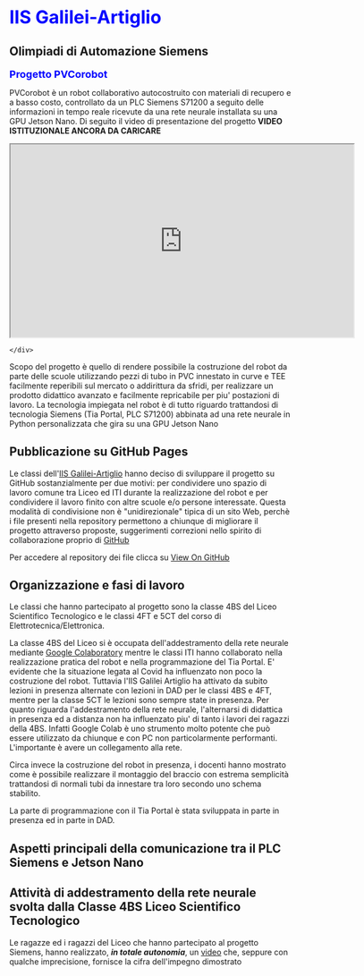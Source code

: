 <b><font color='blue' size='6'>IIS Galilei-Artiglio</font></b>


## Olimpiadi di Automazione Siemens


<b><font color='blue' size='4'>Progetto PVCorobot</font></b>

PVCorobot è un robot collaborativo autocostruito con materiali di recupero e a basso costo, controllato da un PLC Siemens S71200 a seguito delle informazioni in tempo reale ricevute da una rete neurale installata su una GPU Jetson Nano. Di seguito il video di presentazione del progetto **VIDEO ISTITUZIONALE ANCORA DA CARICARE**
 
<html lang="it"> 

<body>
    <div class="container">
         <!-- finestra popup 3 -->
        <a href="#x" class="overlay" id="win3"></a>
        <div class="popup">
            <div class="video">
         <!-- il link you tube deve essere selezionato dal link di rete lasciando la cartella embed -->
		    <iframe width="614" height="345" src="https://www.youtube.com/embed/2P0j74Kl6sE" ></iframe>
            </div>
            <a class="close" title="Chiudere" href="modal.html" onclick = "modal.html(); return false;"></a>
        </div>
       
    </div>
</body>
</html>

Scopo del progetto è quello di rendere possibile la costruzione del robot da parte delle scuole utilizzando pezzi di tubo in PVC innestato in curve e TEE facilmente reperibili sul mercato o addirittura da sfridi, per realizzare un prodotto didattico avanzato e facilmente repricabile per piu' postazioni di lavoro. La tecnologia impiegata nel robot è di tutto riguardo trattandosi di tecnologia Siemens (Tia Portal, PLC S71200) abbinata ad una rete neurale in Python personalizzata che gira su una GPU Jetson Nano

## Pubblicazione su GitHub Pages
Le classi dell'[IIS Galilei-Artiglio](http://www.iisgalileiartiglio.gov.it/) hanno deciso di sviluppare il progetto su GitHub sostanzialmente per due motivi: per condividere uno spazio di lavoro comune tra Liceo ed ITI durante la realizzazione del robot e per condividere il lavoro finito con altre scuole e/o persone interessate. 
Questa modalità di condivisione non è "unidirezionale" tipica di un sito Web, perchè i file presenti nella repository permettono a chiunque di migliorare il progetto attraverso proposte, suggerimenti correzioni nello spirito di collaborazione proprio di [GitHub](https://guides.github.com/activities/hello-world/)

Per accedere al repository dei file clicca su [View On GitHub](https://github.com/iis-galilei-artiglio/Olimpiadi-Siemens-2021)

## Organizzazione e fasi di lavoro
Le classi che hanno partecipato al progetto sono la classe 4BS del Liceo Scientifico Tecnologico e le classi 4FT e 5CT del corso di Elettrotecnica/Elettronica.

La classe 4BS del Liceo si è occupata dell'addestramento della rete neurale mediante [Google Colaboratory](https://research.google.com/colaboratory/faq.html) mentre le classi ITI hanno collaborato nella realizzazione pratica del robot e nella programmazione del Tia Portal. E' evidente che la situazione legata al Covid ha influenzato non poco la costruzione del robot. Tuttavia l'IIS Galilei Artiglio ha attivato da subito lezioni in presenza alternate con lezioni in DAD per le classi 4BS e 4FT, mentre per la classe 5CT le lezioni sono sempre state in presenza. Per quanto riguarda l'addestramento della rete neurale, l'alternarsi di didattica in presenza ed a distanza non ha influenzato piu' di tanto i lavori dei ragazzi della 4BS. Infatti Google Colab è uno strumento molto potente che può essere utilizzato da chiunque e con PC non particolarmente performanti. L'importante è avere un collegamento alla rete.

Circa invece la costruzione del robot in presenza, i docenti hanno mostrato come è possibile realizzare il montaggio del braccio con estrema semplicità trattandosi di normali tubi da innestare tra loro secondo uno schema stabilito.

La parte di programmazione con il Tia Portal è stata sviluppata in parte in presenza ed in parte in DAD.

## Aspetti principali della comunicazione tra il PLC Siemens e Jetson Nano



## Attività di addestramento della rete neurale svolta dalla Classe 4BS Liceo Scientifico Tecnologico
Le ragazze ed i ragazzi del Liceo che hanno partecipato al progetto Siemens, hanno realizzato, **_in totale autonomia_**,  un [video](https://www.youtube.com/watch?v=2P0j74Kl6sE&feature=emb_imp_woyt) che, seppure con qualche imprecisione, fornisce la cifra dell'impegno dimostrato

